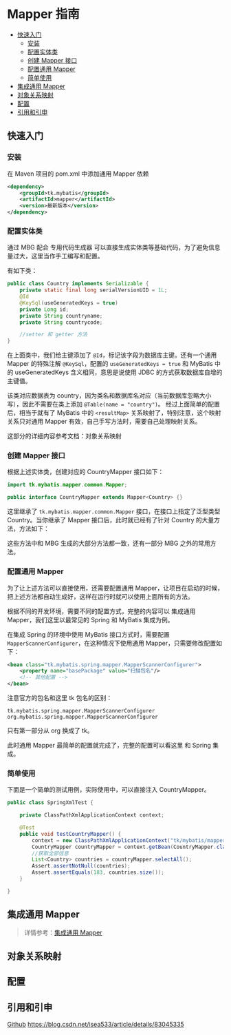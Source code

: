 # Mapper 指南

<!-- TOC depthFrom:2 depthTo:4 -->

- [快速入门](#快速入门)
    - [安装](#安装)
    - [配置实体类](#配置实体类)
    - [创建 Mapper 接口](#创建-mapper-接口)
    - [配置通用 Mapper](#配置通用-mapper)
    - [简单使用](#简单使用)
- [集成通用 Mapper](#集成通用-mapper)
- [对象关系映射](#对象关系映射)
- [配置](#配置)
- [引用和引申](#引用和引申)

<!-- /TOC -->

## 快速入门

### 安装

在 Maven 项目的 pom.xml 中添加通用 Mapper 依赖

```xml
<dependency>
    <groupId>tk.mybatis</groupId>
    <artifactId>mapper</artifactId>
    <version>最新版本</version>
</dependency>
```

### 配置实体类

通过 MBG 配合 专用代码生成器 可以直接生成实体类等基础代码，为了避免信息量过大，这里当作手工编写和配置。

有如下类：

```java
public class Country implements Serializable {
​    private static final long serialVersionUID = 1L;
​    @Id
​    @KeySql(useGeneratedKeys = true)
​    private Long id;
​    private String countryname;
​    private String countrycode;

    //setter 和 getter 方法
}
```

在上面类中，我们给主键添加了 `@Id`，标记该字段为数据库主键。还有一个通用 Mapper 的特殊注解 `@KeySql`，配置的 `useGeneratedKeys = true` 和 MyBatis 中的 useGeneratedKeys 含义相同，意思是说使用 JDBC 的方式获取数据库自增的主键值。

该类对应数据表为 country，因为类名和数据库名对应（当前数据库忽略大小写），因此不需要在类上添加 `@Table(name = "country")`。
经过上面简单的配置后，相当于就有了 MyBatis 中的 `<resultMap>` 关系映射了，特别注意，这个映射关系只对通用 Mapper 有效，自己手写方法时，需要自己处理映射关系。

这部分的详细内容参考文档：对象关系映射

### 创建 Mapper 接口

根据上述实体类，创建对应的 CountryMapper 接口如下：

```java
import tk.mybatis.mapper.common.Mapper;

public interface CountryMapper extends Mapper<Country> {}
```

这里继承了 `tk.mybatis.mapper.common.Mapper` 接口，在接口上指定了泛型类型 Country。当你继承了 Mapper 接口后，此时就已经有了针对 Country 的大量方法，方法如下：

这些方法中和 MBG 生成的大部分方法都一致，还有一部分 MBG 之外的常用方法。

### 配置通用 Mapper

为了让上述方法可以直接使用，还需要配置通用 Mapper，让项目在启动的时候，把上述方法都自动生成好，这样在运行时就可以使用上面所有的方法。

根据不同的开发环境，需要不同的配置方式，完整的内容可以 集成通用 Mapper，我们这里以最常见的 Spring 和 MyBatis 集成为例。

在集成 Spring 的环境中使用 MyBatis 接口方式时，需要配置 `MapperScannerConfigurer`，在这种情况下使用通用 Mapper，只需要修改配置如下：

```xml
<bean class="tk.mybatis.spring.mapper.MapperScannerConfigurer">
​    <property name="basePackage" value="扫描包名"/>
​    <!-- 其他配置 -->
</bean>
```

注意官方的包名和这里 tk 包名的区别：

```
tk.mybatis.spring.mapper.MapperScannerConfigurer
org.mybatis.spring.mapper.MapperScannerConfigurer
```

只有第一部分从 org 换成了 tk。

此时通用 Mapper 最简单的配置就完成了，完整的配置可以看这里 和 Spring 集成。

### 简单使用

下面是一个简单的测试用例，实际使用中，可以直接注入 CountryMapper。

```java
public class SpringXmlTest {

    private ClassPathXmlApplicationContext context;

    @Test
    public void testCountryMapper() {
        context = new ClassPathXmlApplicationContext("tk/mybatis/mapper/xml/spring.xml");
        CountryMapper countryMapper = context.getBean(CountryMapper.class);
    	//获取全部信息
        List<Country> countries = countryMapper.selectAll();
        Assert.assertNotNull(countries);
        Assert.assertEquals(183, countries.size());
    }

}
```

## 集成通用 Mapper

> 详情参考：[集成通用 Mapper](https://github.com/abel533/Mapper/wiki/1.integration)

## 对象关系映射

## 配置

## 引用和引申

[Github](https://github.com/abel533/Mapper)
https://blog.csdn.net/isea533/article/details/83045335
